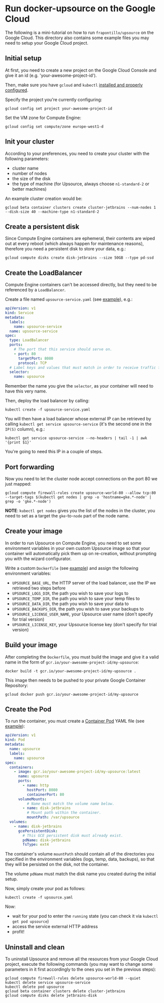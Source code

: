 # Run docker-upsource on the Google Cloud

The following is a mini-tutorial on how to run `frapontillo/upsource` on the Google Cloud. This directory also contains some example files you may need to setup your Google Cloud project.

## Initial setup

At first, you need to create a new project on the Google Cloud Console and give it an id (e.g. 'your-awesome-project-id').

Then, make sure you have `gcloud` and `kubectl` [installed and properly configured](https://cloud.google.com/container-engine/docs/before-you-begin).

Specify the project you're currently configuring:

```shell
gcloud config set project your-awesome-project-id
```

Set the VM zone for Compute Engine:

```shell
gcloud config set compute/zone europe-west1-d
```

## Init your cluster

According to your preferences, you need to create your cluster with the following parameters:

* cluster name
* number of nodes
* the size of the disk
* the type of machine (for Upsource, always choose `n1-standard-2` or better machines)

An example cluster creation would be:

```shell
gcloud beta container clusters create cluster-jetbrains --num-nodes 1 --disk-size 40 --machine-type n1-standard-2
```

## Create a persistent disk

Since Compute Engine containers are ephemeral, their contents are wiped out at every reboot (which always happen for maintenance reasons), therefore you need a persistent disk to store your data, e.g.:

```shell
gcloud compute disks create disk-jetbrains --size 50GB --type pd-ssd
```

## Create the LoadBalancer

Compute Engine containers can't be accessed directly, but they need to be referenced by a `LoadBalancer`.

Create a file named `upsource-service.yaml` (see [example](upsource-service.yaml)), e.g.:

```yaml
apiVersion: v1
kind: Service
metadata:
  labels:
    name: upsource-service
  name: upsource-service
spec:
  type: LoadBalancer
  ports:
    # The port that this service should serve on.
    - port: 80
      targetPort: 8080
      protocol: TCP
  # Label keys and values that must match in order to receive traffic for this service.
  selector:
    name: upsource
```

Remember the name you give the `selector`, as your container will need to have this very name.

Then, deploy the load balancer by calling:

```shell
kubectl create -f upsource-service.yaml
```

You will then have a load balancer whose external IP can be retrieved by calling `kubectl get service upsource-service` (it's the second one in the `IP(S)` column), e.g.:

```shell
kubectl get service upsource-service --no-headers | tail -1 | awk '{print $1}'
```

You're going to need this IP in a couple of steps.

## Port forwarding

Now you need to let the cluster node accept connections on the port 80 we just mapped:

```shell
gcloud compute firewall-rules create upsource-world-80 --allow tcp:80 --target-tags $(kubectl get nodes | grep -o 'hostname=gke.*-node' | grep -o 'gke.*-node')
```

**NOTE**: `kubectl get nodes` gives you the list of the nodes in the cluster, you need to set as a target the `gke`-to-`node` part of the node name.

## Create your image

In order to run Upsource on Compute Engine, you need to set some environment variables in your own custom Upsource image so that your container will automatically pick them up on re-creation, without prompting you with the wizard configurator.

Write a custom `Dockerfile` (see [example](Dockerfile)) and assign the following environment variables:

* `UPSOURCE_BASE_URL`, the HTTP server of the load balancer, use the IP we retrieved two steps before
* `UPSOURCE_LOGS_DIR`, the path you wish to save your logs to
* `UPSOURCE_TEMP_DIR`, the path you wish to save your temp files to
* `UPSOURCE_DATA_DIR`, the path you wish to save your data to
* `UPSOURCE_BACKUPS_DIR`, the path you wish to save your backups to
* `UPSOURCE_LICENSE_USER_NAME`, your Upsource user name (don't specify for trial version)
* `UPSOURCE_LICENSE_KEY`, your Upsource license key (don't specify for trial version)

## Build your image

After completing the `Dockerfile`, you must build the image and give it a valid name in the form of `gcr.io/your-awesome-project-id/my-upsource`:

```shell
docker build -t gcr.io/your-awesome-project-id/my-upsource .
```

This image then needs to be pushed to your private Google Container Repository:

```shell
gcloud docker push gcr.io/your-awesome-project-id/my-upsource
```

## Create the Pod

To run the container, you must create a [Container Pod](https://cloud.google.com/container-engine/docs/pods/multi-container) YAML file (see [example](upsource.yaml)):

```yaml
apiVersion: v1
kind: Pod
metadata:
  name: upsource
  labels:
    name: upsource
spec:
  containers:
    - image: gcr.io/your-awesome-project-id/my-upsource:latest
      name: upsource
      ports:
        - name: http
          hostPort: 8080
          containerPort: 80
      volumeMounts:
          # Name must match the volume name below.
        - name: disk-jetbrains
          # Mount path within the container.
          mountPath: /var/upsource
  volumes:
    - name: disk-jetbrains
      gcePersistentDisk:
        # This GCE persistent disk must already exist.
        pdName: disk-jetbrains
        fsType: ext4
```

The container's volume `mountPath` should contain all of the directories you specified in the environment variables (logs, temp, data, backups), so that they will be persisted on the disk, not the container.

The volume `pdName` must match the disk name you created during the initial setup.

Now, simply create your pod as follows:

```shell
kubectl create -f upsource.yaml
```

Now:

* wait for your pod to enter the `running` state (you can check it via `kubectl get pod upsource`)
* access the service external HTTP address
* profit!

## Uninstall and clean

To uninstall Upsource and remove all the resources from your Google Cloud project, execute the following commands (you may want to change some parameters in it first accordingly to the ones you set in the previous steps):

```shell
gcloud compute firewall-rules delete upsource-world-80 --quiet
kubectl delete service upsource-service
kubectl delete pod upsource
gcloud beta container clusters delete cluster-jetbrains
gcloud compute disks delete jetbrains-disk
```
